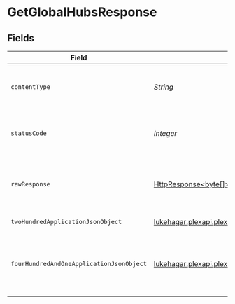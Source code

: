 # GetGlobalHubsResponse


## Fields

| Field                                                                                                                                 | Type                                                                                                                                  | Required                                                                                                                              | Description                                                                                                                           |
| ------------------------------------------------------------------------------------------------------------------------------------- | ------------------------------------------------------------------------------------------------------------------------------------- | ------------------------------------------------------------------------------------------------------------------------------------- | ------------------------------------------------------------------------------------------------------------------------------------- |
| `contentType`                                                                                                                         | *String*                                                                                                                              | :heavy_check_mark:                                                                                                                    | HTTP response content type for this operation                                                                                         |
| `statusCode`                                                                                                                          | *Integer*                                                                                                                             | :heavy_check_mark:                                                                                                                    | HTTP response status code for this operation                                                                                          |
| `rawResponse`                                                                                                                         | [HttpResponse<byte[]>](https://docs.oracle.com/en/java/javase/11/docs/api/java.net.http/java/net/http/HttpResponse.html)              | :heavy_check_mark:                                                                                                                    | Raw HTTP response; suitable for custom response parsing                                                                               |
| `twoHundredApplicationJsonObject`                                                                                                     | [lukehagar.plexapi.plexapi.models.operations.GetGlobalHubsResponseBody](../../models/operations/GetGlobalHubsResponseBody.md)         | :heavy_minus_sign:                                                                                                                    | returns global hubs                                                                                                                   |
| `fourHundredAndOneApplicationJsonObject`                                                                                              | [lukehagar.plexapi.plexapi.models.operations.GetGlobalHubsHubsResponseBody](../../models/operations/GetGlobalHubsHubsResponseBody.md) | :heavy_minus_sign:                                                                                                                    | Unauthorized - Returned if the X-Plex-Token is missing from the header or query.                                                      |